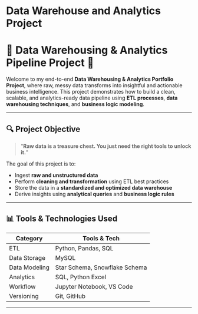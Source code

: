 # Data Warehouse and Analytics Project

# 🧠 Data Warehousing & Analytics Pipeline Project 🚀

Welcome to my end-to-end **Data Warehousing & Analytics Portfolio Project**, where raw, messy data transforms into insightful and actionable business intelligence. This project demonstrates how to build a clean, scalable, and analytics-ready data pipeline using **ETL processes**, **data warehousing techniques**, and **business logic modeling**.

---

## 🔍 Project Objective

> "**Raw data is a treasure chest. You just need the right tools to unlock it.**"

The goal of this project is to:
- Ingest **raw and unstructured data**
- Perform **cleaning and transformation** using ETL best practices
- Store the data in a **standardized and optimized data warehouse**
- Derive insights using **analytical queries** and **business logic rules**

---

## 📊 Tools & Technologies Used

| Category        | Tools & Tech                                           |
|----------------|--------------------------------------------------------|
| ETL            | Python, Pandas, SQL                                    |
| Data Storage   |  MySQL
| Data Modeling  | Star Schema, Snowflake Schema                          |
| Analytics      | SQL, Python Excel              |
| Workflow       | Jupyter Notebook, VS Code                  |
| Versioning     | Git, GitHub                                            |

---


